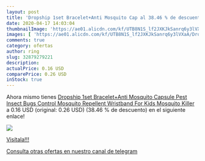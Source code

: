 ```yaml
---
layout: post
title: 'Dropship 1set Bracelet+Anti Mosquito Cap al 38.46 % de descuento'
date: 2020-04-17 14:03:04
thumbnailImage: 'https://ae01.alicdn.com/kf/UTB8N1S_lf2JXKJkSanrq6y3lVXaA/Dropship-1set-Bracelet-Anti-Mosquito-Capsule-Pest-Insect-Bugs-Control-Mosquito-Repellent-Wristband-For-Kids-Mosquito.jpg_350x350._SL200_.jpg'
images: [ 'https://ae01.alicdn.com/kf/UTB8N1S_lf2JXKJkSanrq6y3lVXaA/Dropship-1set-Bracelet-Anti-Mosquito-Capsule-Pest-Insect-Bugs-Control-Mosquito-Repellent-Wristband-For-Kids-Mosquito.jpg_350x350._SL200_.jpg' ]
comments: true
category: ofertas
author: ring
slug: 32879279221
description:
actualPrice: 0.16 USD
comparePrice: 0.26 USD
inStock: true
---
```


Ahora mismo tienes [Dropship 1set Bracelet+Anti Mosquito Capsule Pest Insect Bugs Control Mosquito Repellent Wristband For Kids Mosquito Killer](https://www.amazon.com/dp/32879279221/?tag=redken08-20) a 0.16 USD (original: 0.26 USD) (38.46 %  de descuento) en el siguiente enlace!

[![](https://ae01.alicdn.com/kf/UTB8N1S_lf2JXKJkSanrq6y3lVXaA/Dropship-1set-Bracelet-Anti-Mosquito-Capsule-Pest-Insect-Bugs-Control-Mosquito-Repellent-Wristband-For-Kids-Mosquito.jpg_350x350._SL200_.jpg)](https://www.amazon.com/dp/32879279221/?tag=redken08-20)

[Visítala!!!](https://www.amazon.com/dp/32879279221/?tag=redken08-20)

[Consulta otras ofertas en nuestro canal de telegram](https://t.me/s/ofertas25)
